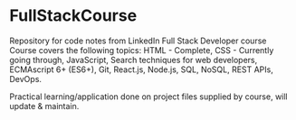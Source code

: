 # FullStackCourse
Repository for code notes from LinkedIn Full Stack Developer course 
Course covers the following topics:
HTML - Complete,
CSS - Currently going through,
JavaScript,
Search techniques for web developers,
ECMAscript 6+ (ES6+),
Git,
React.js,
Node.js,
SQL,
NoSQL,
REST APIs,
DevOps.

Practical learning/application done on project files supplied by course, will update & maintain.
